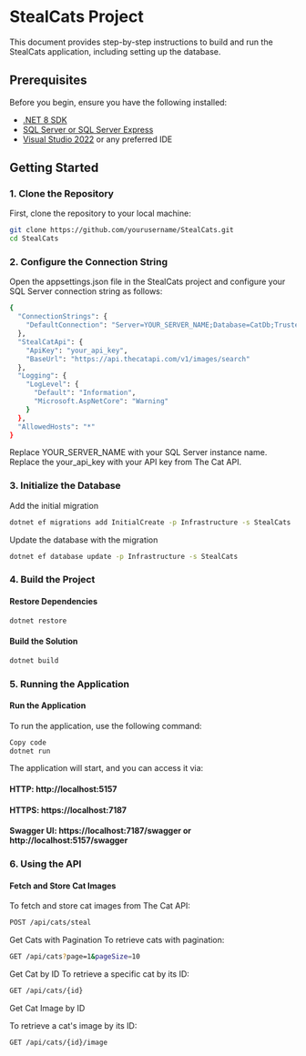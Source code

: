 # StealCats Project

This document provides step-by-step instructions to build and run the StealCats application, including setting up the database.

## Prerequisites

Before you begin, ensure you have the following installed:

- [.NET 8 SDK](https://dotnet.microsoft.com/download)
- [SQL Server or SQL Server Express](https://www.microsoft.com/en-us/sql-server/sql-server-downloads)
- [Visual Studio 2022](https://visualstudio.microsoft.com/vs/) or any preferred IDE

## Getting Started

### 1. Clone the Repository

First, clone the repository to your local machine:

```bash
git clone https://github.com/yourusername/StealCats.git
cd StealCats 

```

### 2. Configure the Connection String
Open the appsettings.json file in the StealCats project and configure your SQL Server connection string as follows:
```bash
{
  "ConnectionStrings": {
    "DefaultConnection": "Server=YOUR_SERVER_NAME;Database=CatDb;Trusted_Connection=True;MultipleActiveResultSets=true"
  },
  "StealCatApi": {
    "ApiKey": "your_api_key",
    "BaseUrl": "https://api.thecatapi.com/v1/images/search"
  },
  "Logging": {
    "LogLevel": {
      "Default": "Information",
      "Microsoft.AspNetCore": "Warning"
    }
  },
  "AllowedHosts": "*"
}
```

Replace YOUR_SERVER_NAME with your SQL Server instance name.<br>
Replace the your_api_key with your API key from The Cat API.<br>

### 3. Initialize the Database
 Add the initial migration
```bash
dotnet ef migrations add InitialCreate -p Infrastructure -s StealCats
```
Update the database with the migration
```bash
dotnet ef database update -p Infrastructure -s StealCats
```

### 4. Build the Project
#### Restore Dependencies<br>
```bash
dotnet restore
```
#### Build the Solution


```bash
dotnet build
```
### 5. Running the Application
#### Run the Application
To run the application, use the following command:

```bash
Copy code
dotnet run
```
The application will start, and you can access it via:

#### HTTP: http://localhost:5157
#### HTTPS: https://localhost:7187
#### Swagger UI: https://localhost:7187/swagger or http://localhost:5157/swagger

### 6. Using the API
#### Fetch and Store Cat Images
To fetch and store cat images from The Cat API:


```bash
POST /api/cats/steal
```

Get Cats with Pagination
To retrieve cats with pagination:


```bash
GET /api/cats?page=1&pageSize=10
```

Get Cat by ID
To retrieve a specific cat by its ID:

```bash
GET /api/cats/{id}
```
Get Cat Image by ID

To retrieve a cat's image by its ID:
```bash
GET /api/cats/{id}/image
```
